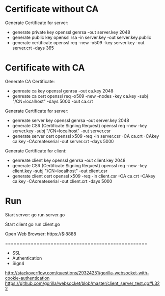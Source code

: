 # Certificate without CA

Generate Certificate for server:
  - generate private key
  openssl genrsa -out server.key 2048
  - generate public key
  openssl rsa -in server.key -out server.key.public
  - generate certificate
  openssl req -new -x509 -key server.key -out server.crt -days 365



# Certificate with CA

Generate CA Certificate:
  - genreate ca key
  openssl genrsa -out ca.key 2048
  - genreate ca cert
  openssl req -x509 -new -nodes -key ca.key -subj "/CN=localhost" -days 5000 -out ca.crt

Generate Certificate for server:
  - genreate server key
  openssl genrsa -out server.key 2048
  - generate CSR (Certificate Signing Request)
  openssl req -new -key server.key -subj "/CN=localhost" -out server.csr
  - generate server cert
  openssl x509 -req -in server.csr -CA ca.crt -CAkey ca.key -CAcreateserial -out server.crt -days 5000

Generate Certificate for client:
  - genreate client key
  openssl genrsa -out client.key 2048
  - generate CSR (Certificate Signing Request)
  openssl req -new -key client.key -subj "/CN=localhost" -out client.csr
  - generate client cert
  openssl x509 -req -in client.csr -CA ca.crt -CAkey ca.key -CAcreateserial -out client.crt -days 5000



# Run

Start server:
  go run server.go

Start client
  go run client.go

Open Web Browser:
  https://$:8888

==================================================

- SSL
- Authentication
- Sign4


http://stackoverflow.com/questions/29324251/gorilla-websocket-with-cookie-authentication
https://github.com/gorilla/websocket/blob/master/client_server_test.go#L322
